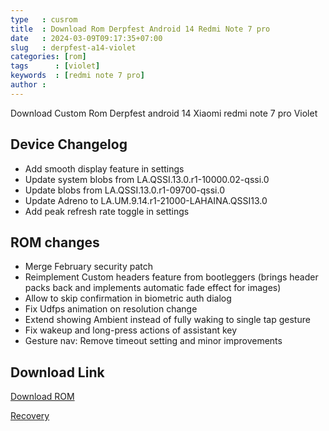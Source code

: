 ```yaml
---
type   : cusrom
title  : Download Rom Derpfest Android 14 Redmi Note 7 pro
date   : 2024-03-09T09:17:35+07:00
slug   : derpfest-a14-violet
categories: [rom]
tags      : [violet]
keywords  : [redmi note 7 pro]
author :
---
```


Download Custom Rom Derpfest android 14 Xiaomi redmi note 7 pro Violet

## Device Changelog
- Add smooth display feature in settings 
- Update system blobs from LA.QSSI.13.0.r1-10000.02-qssi.0
- Update blobs from LA.QSSI.13.0.r1-09700-qssi.0
- Update Adreno to LA.UM.9.14.r1-21000-LAHAINA.QSSI13.0
- Add peak refresh rate toggle in settings

## ROM changes
- Merge February security patch
- Reimplement Custom headers feature from bootleggers (brings header packs back and implements automatic fade effect for images)
- Allow to skip confirmation in biometric auth dialog
- Fix Udfps animation on resolution change
- Extend showing Ambient instead of fully waking to single tap gesture
- Fix wakeup and long-press actions of assistant key
- Gesture nav: Remove timeout setting and minor improvements


## Download Link
[Download ROM](https://devuploads.com/d4d90g3pp98v)

[Recovery](https://t.me/RedmiNote7ProChannel/2727)
